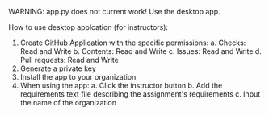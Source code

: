 WARNING: app.py does not current work!
Use the desktop app.

How to use desktop applcation (for instructors):

1. Create GitHub Application with the specific permissions:
  a. Checks: Read and Write
  b. Contents: Read and Write
  c. Issues: Read and Write
  d. Pull requests: Read and Write
2. Generate a private key
3. Install the app to your organization
4. When using the app:
  a. Click the instructor button
  b. Add the requirements text file describing the assignment's requirements
  c. Input the name of the organization
